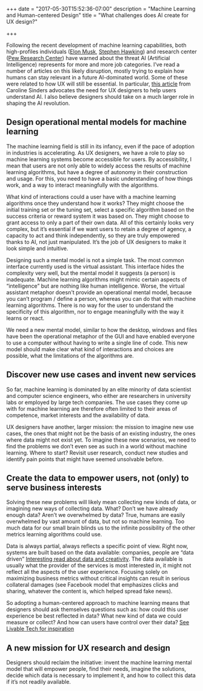 +++
date = "2017-05-30T15:52:36-07:00"
description = "Machine Learning and Human-centered Design"
title = "What challenges does AI create for UX design?"

+++

Following the recent development of machine learning capabilities, both high-profiles individuals ([Elon Musk](http://www.cnbc.com/2017/02/13/elon-musk-humans-merge-machines-cyborg-artificial-intelligence-robots.html), [Stephen Hawking](https://www.theguardian.com/science/2016/oct/19/stephen-hawking-ai-best-or-worst-thing-for-humanity-cambridge)) and research center ([Pew Research Center](http://www.pewinternet.org/2017/05/03/the-future-of-jobs-and-jobs-training/)) have warned about the threat AI (Artificial Intelligence) represents for more and more job categories. I’ve read a number of articles on this likely disruption, mostly trying to explain how humans can stay relevant in a future AI-dominated world. Some of these were related to how UX will still be essential. In particular, [this article](https://www.fastcodesign.com/90124399/why-ux-design-for-machine-learning-matters)</a> from Caroline Sinders advocates the need for UX designers to help users understand AI. I also believe designers should take on a much larger role in shaping the AI revolution. 

## Design operational mental models for machine learning

The machine learning field is still in its infancy, even if the pace of adoption in industries is accelerating. As UX designers, we have a role to play so machine learning systems become accessible for users. By accessibility, I mean that users are not only able to widely access the results of machine learning algorithms, but have a degree of autonomy in their construction and usage. For this, you need to have a basic understanding of how things work, and a way to interact meaningfully with the algorithms. 

What kind of interactions could a user have with a machine learning algorithms once they understand how it works? They might choose the initial training set or the tuning set, select a specific algorithm based on the success criteria or reward system it was based on. They might choose to grant access to only a part of their own data. All of this certainly looks very complex, but it’s essential if we want users to retain a degree of agency, a capacity to act and think independently, so they are truly empowered thanks to AI, not just manipulated. It’s the job of UX designers to make it look simple and intuitive.

Designing such a mental model is not a simple task. The most common interface currently used is the virtual assistant. This interface hides the complexity very well, but the mental model it suggests (a person) is inadequate. Machine learning algorithms might mimic certain aspects of “intelligence” but are nothing like human intelligence. Worse, the virtual assistant metaphor doesn't provide an operational mental model, because you can’t program / define a person, whereas you can do that with machine learning algorithms. There is no way for the user to understand the specificity of this algorithm, nor to engage meaningfully with the way it learns or react.  

We need a new mental model, similar to how the desktop, windows and files have been the operational metaphor of the GUI and have enabled everyone to use a computer without having to write a single line of code. This new model should make clear what kind of interactions and choices are possible, what the limitations of the algorithms are.


## Discover new use cases and invent new services

So far, machine learning is dominated by an elite minority of data scientist and computer science engineers, who either are researchers in university labs or employed by large tech companies. The use cases they come up with for machine learning are therefore often limited to their areas of competence, market interests and the availability of data. 

UX designers have another, larger mission: the mission to imagine new use cases, the ones that might not be the basis of an existing industry, the ones where data might not exist yet. To imagine these new scenarios, we need to find the problems we don’t even see as such in a world without machine learning. Where to start? Revisit user research, conduct new studies and identify pain points that might have seemed unsolvable before. 


## Create the data to empower users, not (only) to serve business interests

Solving these new problems will likely mean collecting new kinds of data, or imagining new ways of collecting data. What? Don’t we have already enough data? Aren’t we overwhelmed by data? True, humans are easily overwhelmed by vast amount of data, but not so machine learning. Too much data for our small brain blinds us to the infinite possibility of the other metrics learning algorithms could use. 

Data is always partial, always reflects a specific point of view. Right now, systems are built based on the data available: companies, people are “data driven” [Interesting read about data and creativity](https://medium.com/microsoft-design/if-you-want-to-be-creative-dont-be-data-driven-55db74078eda). The data available is usually what the provider of the services is most interested in, it might not reflect all the aspects of the user experience. Focusing solely on maximizing business metrics without critical insights can result in serious collateral damages (see Facebook model that emphasizes clicks and sharing, whatever the content is, which helped spread fake news). 

So adopting a human-centered approach to machine learning means that designers should ask themselves questions such as: how could this user experience be best reflected in data? What new kind of data we could measure or collect? And how can users have control over their data? [See Livable Tech for inspiration](http://nxhx.org/LivableTech/)

## A new mission for UX research and design

Designers should reclaim the initiative: invent the machine learning mental model that will empower people, find their needs, imagine the solutions, decide which data is necessary to implement it, and how to collect this data if it’s not readily available. 

